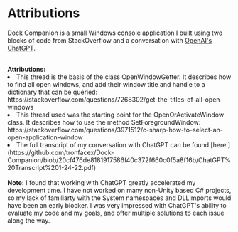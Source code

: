 # Attributions

Dock Companion is a small Windows console application I built using two blocks of code from StackOverflow and a conversation with <a href="https://openai.com/blog/chatgpt/"> OpenAI's ChatGPT</a>.

</br>
<strong>Attributions:</strong>

<list>
  <li>
This thread is the basis of the class OpenWindowGetter. It describes how to find all open windows, and add their window title and handle to a dictionary that can be queried:</br>
https://stackoverflow.com/questions/7268302/get-the-titles-of-all-open-windows
</li>
<li>
This thread used was the starting point for the OpenOrActivateWindow class. It describes how to use the method SetForegroundWindow:</br>
https://stackoverflow.com/questions/3971512/c-sharp-how-to-select-an-open-application-window
</li>
<li>
The full transcript of my conversation with ChatGPT can be found [here.](https://github.com/tronfacex/Dock-Companion/blob/20cf476de8181917586f40c372f660c0f5a8f16b/ChatGPT%20Transcript%201-24-22.pdf)
</li>
</list>

</br>
<strong>Note:</strong> I found that working with ChatGPT greatly accelerated my development time. I have not worked on many non-Unity based C# projects, so my lack of familiarty with the System namespaces and DLLImports would have been an early blocker. I was very impressed with ChatGPT's ability to evaluate my code and my goals, and offer multiple solutions to each issue along the way. 
